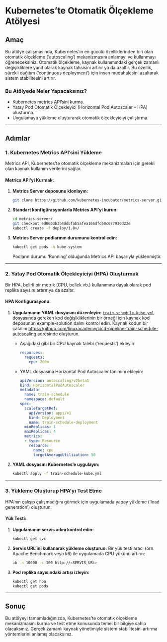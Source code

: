 # Kubernetes’te Otomatik Ölçekleme Atölyesi

## Amaç
Bu atölye çalışmasında, Kubernetes'in en gücülü özelliklerinden biri olan otomatik ölçekleme (‘autoscaling’) mekanizmasını anlamayı ve kullanmayı öğreneceksiniz. Otomatik ölçekleme, kaynak kullanımındaki gerçek zamanlı değişikliklere yanıt olarak kaynak tahsisini artırır ya da azaltır. Bu özellik, sürekli dağıtım (‘continuous deployment’) için insan müdahalesini azaltarak sistem stabilitesini artırır.

### Bu Atölyede Neler Yapacaksınız?

- Kubernetes metrics API’sini kurma.
- Yatay Pod Otomatik Ölçekleyici (Horizontal Pod Autoscaler - HPA) oluşturma.
- Uygulamaya yükleme oluşturarak otomatik ölçekleyiciyi çalıştırma.

---

## Adımlar

### 1. Kubernetes Metrics API’sini Yükleme
Metrics API, Kubernetes’te otomatik ölçekleme mekanizmaları için gerekli olan kaynak kullanım verilerini sağlar.

#### Metrics API’yi Kurmak:
1. **Metrics Server deposunu klonlayın:**
   ```bash
   git clone https://github.com/kubernetes-incubator/metrics-server.git
   ```

2. **Standart konfigürasyonlarla Metrics API’yi kurun:**
   ```bash
   cd metrics-server/
   git checkout ed0663b3b4ddbfab5afea166dfd68c677930d22e
   kubectl create -f deploy/1.8+/
   ```

3. **Metrics Server podlarının durumunu kontrol edin:**
   ```bash
   kubectl get pods -n kube-system
   ```
   Podların durumu ‘Running’ olduğunda Metrics API başarıyla yüklenmiştir.

---

### 2. Yatay Pod Otomatik Ölçekleyiciyi (HPA) Oluşturmak
Bir HPA, belirli bir metrik (CPU, bellek vb.) kullanımına dayalı olarak pod replika sayısını artırır ya da azaltır.

#### HPA Konfigürasyonu:
1. **Uygulamanın YAML dosyasını düzenleyin:**
   [`train-schedule-kube.yml`](https://github.com/linuxacademy/cicd-pipeline-train-schedule-autoscaling/blob/example-solution/train-schedule-kube.yml) dosyasında gereken kod değişikliklerinin bir örneği için kaynak kod deposunun example-solution dalını kontrol edin.
   Kaynak kodun bir çatalını https://github.com/linuxacademy/cicd-pipeline-train-schedule-autoscaling adresinde oluşturun.
   - Aşağıdaki gibi bir CPU kaynak talebi (‘requests’) ekleyin:
     ```yaml
     resources:
       requests:
         cpu: 200m
     ```
   - YAML dosyasına Horizontal Pod Autoscaler tanımını ekleyin:
     ```yaml
     apiVersion: autoscaling/v2beta1
     kind: HorizontalPodAutoscaler
     metadata:
       name: train-schedule
       namespace: default
     spec:
       scaleTargetRef:
         apiVersion: apps/v1
         kind: Deployment
         name: train-schedule-deployment
       minReplicas: 1
       maxReplicas: 4
       metrics:
       - type: Resource
         resource:
           name: cpu
           targetAverageUtilization: 50
     ```

3. **YAML dosyasını Kubernetes’e uygulayın:**
   ```bash
   kubectl apply -f train-schedule-kube.yml
   ```

---

### 3. Yükleme Oluşturup HPA’yı Test Etme
HPA’nın çalışıp çalışmadığını görmek için uygulamada yapay yükleme (‘load generation’) oluşturun.

#### Yük Testi:
1. **Uygulamanın servis adını kontrol edin:**
   ```bash
   kubectl get svc
   ```
2. **Servis URL’ini kullanarak yükleme oluşturun:**
   Bir yük testi aracı (örn. Apache Benchmark veya k6) ile uygulamada CPU yükünü artırın:
   ```bash
   ab -n 10000 -c 100 http://<SERVIS_URL>
   ```
3. **Pod replika sayısındaki artışı izleyin:**
   ```bash
   kubectl get hpa
   kubectl get pods
   ```

---

## Sonuç
Bu atölyeyi tamamladığınızda, Kubernetes’te otomatik ölçekleme mekanizmasını kurma ve test etme konusunda temel bir bilgiye sahip olacaksınız. Gerçek zamanlı kaynak yönetimiyle sistem stabilitesini artırma yöntemlerini anlamış olacaksınız.

